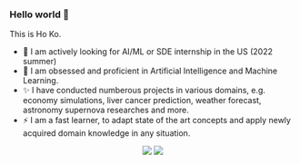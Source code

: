 ### Hello world 👋

This is Ho Ko.
- 👀 I am actively looking for AI/ML or SDE internship in the US (2022 summer)
- 🤖 I am obsessed and proficient in Artificial Intelligence and Machine Learning.
- ✨ I have conducted numberous projects in various domains, e.g. economy simulations, liver cancer prediction, weather forecast, astronomy supernova researches and more.
- ⚡ I am a fast learner, to adapt state of the art concepts and apply newly acquired domain knowledge in any situation.

<p align="center">

<img src="https://github-readme-stats.vercel.app/api/?username=woodyhoko&count_private=true&bg_color=30,e96443,904e95&title_color=fff&text_color=fff&show_icons=true&hide=contribs,issues,prs" />
<img src="https://github-readme-stats.vercel.app/api/top-langs/?username=woodyhoko&layout=compact&langs_count=8&bg_color=30,e96443,904e95&title_color=fff&text_color=fff&hide=Tex,Shell,Cuda,html" />

</p>
